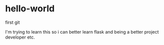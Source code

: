 # hello-world
first git

I'm trying to learn this so i can better learn flask and being a better project developer etc.
